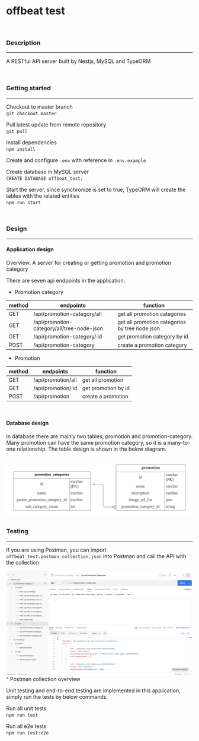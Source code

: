 # offbeat test

<br>

### Description

---

A RESTful API server built by Nestjs, MySQL and TypeORM

<br>

### Getting started

---

Checkout to master branch\
`git checkout master`

Pull latest update from remote repository\
`git pull`

Install dependencies\
`npm install`

Create and configure `.env` with reference in `.env.example`

Create database in MySQL server\
`CREATE DATABASE offbeat_test;`

Start the server, since synchronize is set to true, TypeORM will create the tables with the related entities\
`npm run start`

<br>

### Design

---

#### Application design

Overview:
A server for creating or getting promotion and promotion category

There are seven api endpoints in the application:

-   Promotion category

| method | endpoints                                  | function                                       |
| ------ | ------------------------------------------ | ---------------------------------------------- |
| GET    | /api/promotion-category/all                | get all promotion categories                   |
| GET    | /api/promotion-category/all/tree-node-json | get all promotion categories by tree node json |
| GET    | /api/promotion-category/:id                | get promotion category by id                   |
| POST   | /api/promotion-category                    | create a promotion category                    |

-   Promotion

| method | endpoints          | function            |
| ------ | ------------------ | ------------------- |
| GET    | /api/promotion/all | get all promotion   |
| GET    | /api/promotion/:id | get promotion by id |
| POST   | /api/promotion     | create a promotion  |

<br>

#### Database design

In database there are mainly two tables, promotion and promotion-category. Many promotion can have the same promotion category, so it is a many-to-one relationship. The table design is shown in the below diagram.

![Database ERD](db-erd.jpeg)

### Testing

---

If you are using Postman, you can import `offbeat_test.postman_collection.json` into Postman and call the API with the collection.

![Postman collection](/postman-collection.png)
^ Postman collection overview

Unit testing and end-to-end testing are implemented in this application, simply run the tests by below commands.

Run all unit tests\
`npm run test`

Run all e2e tests\
`npm run test:e2e`

<br>

